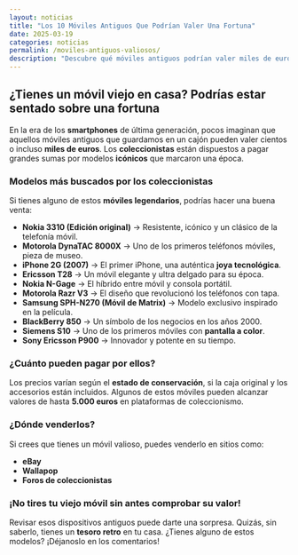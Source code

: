 ```yaml
---
layout: noticias
title: "Los 10 Móviles Antiguos Que Podrían Valer Una Fortuna"
date: 2025-03-19
categories: noticias
permalink: /moviles-antiguos-valiosos/
description: "Descubre qué móviles antiguos podrían valer miles de euros. Modelos icónicos que los coleccionistas buscan desesperadamente."
---
```


## ¿Tienes un móvil viejo en casa? Podrías estar sentado sobre una **fortuna**

En la era de los **smartphones** de última generación, pocos imaginan que aquellos móviles antiguos que guardamos en un cajón pueden valer cientos o incluso **miles de euros**. Los **coleccionistas** están dispuestos a pagar grandes sumas por modelos **icónicos** que marcaron una época.

### Modelos más buscados por los coleccionistas

Si tienes alguno de estos **móviles legendarios**, podrías hacer una buena venta:

- **Nokia 3310 (Edición original)** → Resistente, icónico y un clásico de la telefonía móvil.
- **Motorola DynaTAC 8000X** → Uno de los primeros teléfonos móviles, pieza de museo.
- **iPhone 2G (2007)** → El primer iPhone, una auténtica **joya tecnológica**.
- **Ericsson T28** → Un móvil elegante y ultra delgado para su época.
- **Nokia N-Gage** → El híbrido entre móvil y consola portátil.
- **Motorola Razr V3** → El diseño que revolucionó los teléfonos con tapa.
- **Samsung SPH-N270 (Móvil de Matrix)** → Modelo exclusivo inspirado en la película.
- **BlackBerry 850** → Un símbolo de los negocios en los años 2000.
- **Siemens S10** → Uno de los primeros móviles con **pantalla a color**.
- **Sony Ericsson P900** → Innovador y potente en su tiempo.

### ¿Cuánto pueden pagar por ellos?

Los precios varían según el **estado de conservación**, si la caja original y los accesorios están incluidos. Algunos de estos móviles pueden alcanzar valores de hasta **5.000 euros** en plataformas de coleccionismo.

### ¿Dónde venderlos?

Si crees que tienes un móvil valioso, puedes venderlo en sitios como:
- **eBay**
- **Wallapop**
- **Foros de coleccionistas**

### ¡No tires tu viejo móvil sin antes comprobar su valor!

Revisar esos dispositivos antiguos puede darte una sorpresa. Quizás, sin saberlo, tienes un **tesoro retro** en tu casa. ¿Tienes alguno de estos modelos? ¡Déjanoslo en los comentarios!

